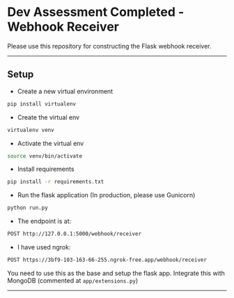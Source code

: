 # Dev Assessment Completed - Webhook Receiver

Please use this repository for constructing the Flask webhook receiver.

---

## Setup

- Create a new virtual environment

```bash
pip install virtualenv
```

- Create the virtual env

```bash
virtualenv venv
```

- Activate the virtual env

```bash
source venv/bin/activate
```

- Install requirements

```bash
pip install -r requirements.txt
```

- Run the flask application (In production, please use Gunicorn)

```bash
python run.py
```

- The endpoint is at:

```bash
POST http://127.0.0.1:5000/webhook/receiver

```
- I have used ngrok:

```bash
POST https://3bf9-103-163-66-255.ngrok-free.app/webhook/receiver

```

You need to use this as the base and setup the flask app. Integrate this with MongoDB (commented at `app/extensions.py`)

---

